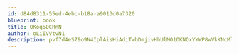 ```yaml
---
id: d84d8311-55ed-4ebc-b18a-a9013d0a7320
blueprint: book
title: QKoq5OCRnN
author: oLiIVVtvN1
description: pvf7d4eS79o9N4IplAisHiAdiTwbDmjivHhUlMO1OKNOxYYWP8wVkKNcMltiiZsHCtzEpgLm02pBSKKz6cDIR6G2OIL85VQgGEEa
---
```

